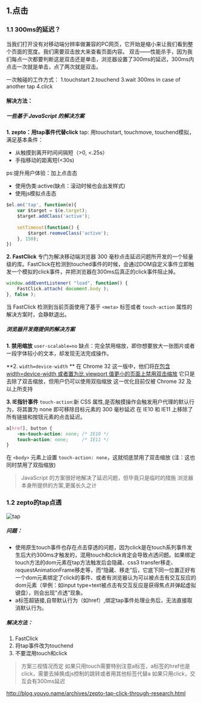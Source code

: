 ## 1.点击
### 1.1 300ms的延迟？
当我们打开没有对移动端分辨率做兼容的PC网页，它开始是缩小来让我们看到整个页面的宽度。我们需要双击放大来查看页面内容。
双击——性能杀手，因为我们每点一次都要判断这是双击还是单击，浏览器设置了300ms的延迟，300ms内点击一次就是单击，点了两次就是双击。

一次触碰的工作方式：
1.touchstart
2.touchend
3.wait 300ms in case of another tap
4.click

#### 解决方法：
##### 一些基于 JavaScript 的解决方案
**1. zepto：用tap事件代替click**
tap: 用touchstart, touchmove, touchend模拟，满足基本条件：
* 从触摸到离开时间间隔短（>0, <.25s）
* 手指移动的距离短(<30s)

ps:提升用户体验：加上点击态
* 使用伪类:active(缺点：滚动时候也会出发样式)
* 使用js模拟点击态

```javascript
$el.on('tap', function(e){
	var $target = $(e.target);
    $target.addClass('active');
    
    setTimeout(function() {
    	$target.reomveClass('active');
    }, 150);
})
```
**2. FastClick**
专门为解决移动端浏览器 300 毫秒点击延迟问题所开发的一个轻量级的库。FastClick在检测到touched事件的时候，会通过DOM自定义事件立即触发一个模拟的click事件，并把浏览器在300ms后真正的click事件阻止掉。
```javascript
window.addEventListener( "load", function() {
    FastClick.attach( document.body );
}, false );
```
当 FastClick 检测到当前页面使用了基于 `<meta>` 标签或者 `touch-action` 属性的解决方案时，会静默退出。


##### 浏览器开发商提供的解决方案
**1. 禁用缩放**
`user-scalable=no`
缺点：完全禁用缩放，即你想要放大一张图片或者一段字体较小的文本，却发现无法完成操作。

**2. `width=device-width` **
在 Chrome 32 这一版中，他们将[在包含 width=device-width 或者置为比 viewport 值更小的页面上禁用双击缩放](https://codereview.chromium.org/18850005/)
它只是去除了双击缩放，但用户仍可以使用双指缩放
这一优化目前仅被 Chrome 32 及以上所支持

**3. IE指针事件**
`touch-action`:新 CSS 属性,是否触摸操作会触发用户代理的默认行为，将其置为 none 即可移除目标元素的 300 毫秒延迟
在 IE10 和 IE11 上移除了所有链接和按钮元素的点击延迟。
```css
a[href], button {
    -ms-touch-action: none; /* IE10 */
    touch-action: none;     /* IE11 */
}
```
在 `<body>` 元素上设置 `touch-action: none`，这就彻底禁用了双击缩放 (注：这也同时禁用了双指缩放)

>JavaScript 的方案很好地解决了延迟问题，但毕竟只是临时的措施
>浏览器本身所提供的方案,更属长久之计


### 1.2 zepto的tap点透
![tap](https://cloud.githubusercontent.com/assets/5628537/13246581/91a9dd94-da4f-11e5-95ce-7b4b8553b158.gif)

##### 问题：
* 使用原生touch事件也存在点击穿透的问题，因为click是在touch系列事件发生后大约300ms才触发的，混用touch和click肯定会导致点透问题。如果绑定touch方法的dom元素在tap方法触发后会隐藏、css3 transfer移走、requestAnimationFrame移走等，而“隐藏、移走”后，它底下同一位置正好有一个dom元素绑定了click的事件、或者有浏览器认为可以被点击有交互反应的dom元素（举例：如input type=text被点击有交互反应是获得焦点并弹起虚拟键盘），则会出现“点透”现象。
* a标签超链接,自带默认行为（如href）,绑定tap事件处理业务后，无法直接取消默认行为。

##### 解决方法：
1.  FastClick 
2.  将tap事件改为touchend
3. 不要混用touch和click

> 方案三视情况而定
> 如果只用touch需要特别注意a标签，a标签的href也是click，需要去掉换成js控制的跳转或者用其他标签代替a 
>如果只用click，交互会有300ms延迟

http://blog.youyo.name/archives/zepto-tap-click-through-research.html
